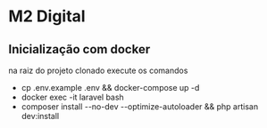 # M2 Digital

## Inicialização com docker
na raiz do projeto clonado execute os comandos

- cp .env.example .env && docker-compose up -d
- docker exec -it laravel bash
- composer install --no-dev --optimize-autoloader && php artisan dev:install